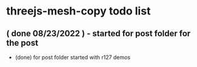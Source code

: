 # threejs-mesh-copy todo list

## ( done 08/23/2022 ) - started for post folder for the post
* (done) for post folder started with r127 demos
